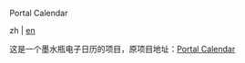 Portal Calendar

zh | [en](https://github.com/eleveyuan/portal_calendar/blob/master/README.md)

这是一个墨水瓶电子日历的项目，原项目地址：[Portal Calendar](https://github.com/wuspy/portal_calendar)

